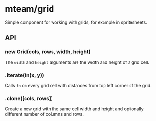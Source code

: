 # mteam/grid

Simple component for working with grids, for example in spritesheets.

## API

### new Grid(cols, rows, width, height)

The `width` and `height` arguments are the width and height of a grid cell.

### .iterate(fn(x, y))

Calls `fn` on every grid cell with distances from top left corner of the grid.

### .clone([cols, rows])

Create a new grid with the same cell width and height and optionally different number of columns and rows.
